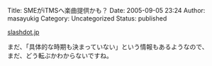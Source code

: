 Title: SMEがiTMSへ楽曲提供かも？
Date: 2005-09-05 23:24
Author: masayukig
Category: Uncategorized
Status: published

[slashdot.jp](http://slashdot.jp/article.pl?sid=05/09/05/0936228&topic=52)

まだ、「具体的な時期も決まっていない」という情報もあるようなので、  
まだ、どう転ぶかわからないですね。
